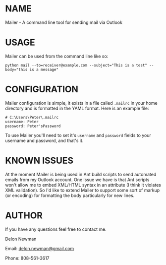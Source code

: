 NAME
====

Mailer - A command line tool for sending mail via Outlook

USAGE
=====

Mailer can be used from the command line like so:

    python mail --to=receiver@example.com --subject="This is a test" --body="this is a message"

CONFIGURATION
=============

Mailer configuration is simple, it exists in a file called `.mailrc` in your
home directory and is formatted in the YAML format.  Here is an example file:

    # C:\Users\Peter\.mailrc
    username: Peter
    password: Peter'sPassword

To use Mailer you'll need to set it's `username` and `password` fields to your
username and password, and that's it.

KNOWN ISSUES
============

At the moment Mailer is being used in Ant build scripts to send automated emails
from my Outlook account.  One issue we have is that Ant scripts won't allow me
to embed XML/HTML syntax in an attribute (I think it violates XML validation).
So I'd like to extend Mailer to support some sort of markup (or encoding) for
formatting the body particularly for new lines.

AUTHOR
======

If you have any questions feel free to contact me.

Delon Newman

Email: delon.newman@gmail.com

Phone: 808-561-3617

